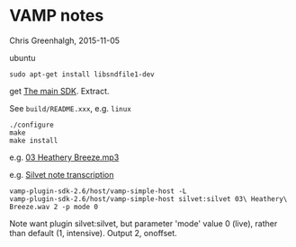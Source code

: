 # VAMP notes

Chris Greenhalgh, 2015-11-05

ubuntu
```
sudo apt-get install libsndfile1-dev
```

get [The main SDK](https://code.soundsoftware.ac.uk/attachments/download/1520/vamp-plugin-sdk-2.6.tar.gz).
Extract.

See `build/README.xxx`, e.g. `linux`

```
./configure
make
make install
```

e.g. [03 Heathery Breeze.mp3](http://www.cs.nott.ac.uk/~pszcmg/Music/Happy%20by%20Da%20Dog/03%20Heathery%20Breeze.mp3)

e.g. [Silvet note transcription](http://www.cs.nott.ac.uk/~pszcmg/Music/Happy%20by%20Da%20Dog/03%20Heathery%20Breeze.mp3)

```
vamp-plugin-sdk-2.6/host/vamp-simple-host -L
vamp-plugin-sdk-2.6/host/vamp-simple-host silvet:silvet 03\ Heathery\ Breeze.wav 2 -p mode 0
```

Note want plugin silvet:silvet, but parameter 'mode' value 0 (live), rather than default (1, intensive).
Output 2, onoffset.


																																	
